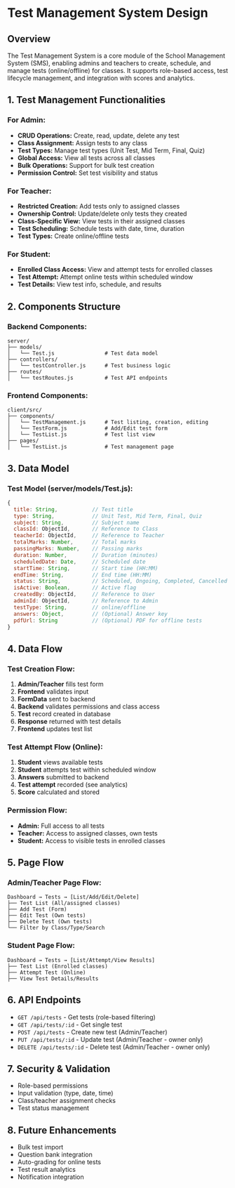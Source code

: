 # Test Management System Design

## Overview
The Test Management System is a core module of the School Management System (SMS), enabling admins and teachers to create, schedule, and manage tests (online/offline) for classes. It supports role-based access, test lifecycle management, and integration with scores and analytics.

## 1. Test Management Functionalities

### For Admin:
- **CRUD Operations:** Create, read, update, delete any test
- **Class Assignment:** Assign tests to any class
- **Test Types:** Manage test types (Unit Test, Mid Term, Final, Quiz)
- **Global Access:** View all tests across all classes
- **Bulk Operations:** Support for bulk test creation
- **Permission Control:** Set test visibility and status

### For Teacher:
- **Restricted Creation:** Add tests only to assigned classes
- **Ownership Control:** Update/delete only tests they created
- **Class-Specific View:** View tests in their assigned classes
- **Test Scheduling:** Schedule tests with date, time, duration
- **Test Types:** Create online/offline tests

### For Student:
- **Enrolled Class Access:** View and attempt tests for enrolled classes
- **Test Attempt:** Attempt online tests within scheduled window
- **Test Details:** View test info, schedule, and results

## 2. Components Structure

### Backend Components:
```
server/
├── models/
│   └── Test.js                # Test data model
├── controllers/
│   └── testController.js      # Test business logic
├── routes/
│   └── testRoutes.js          # Test API endpoints
```

### Frontend Components:
```
client/src/
├── components/
│   └── TestManagement.js      # Test listing, creation, editing
│   └── TestForm.js            # Add/Edit test form
│   └── TestList.js            # Test list view
├── pages/
│   └── TestList.js            # Test management page
```

## 3. Data Model

### Test Model (server/models/Test.js):
```javascript
{
  title: String,           // Test title
  type: String,            // Unit Test, Mid Term, Final, Quiz
  subject: String,         // Subject name
  classId: ObjectId,       // Reference to Class
  teacherId: ObjectId,     // Reference to Teacher
  totalMarks: Number,      // Total marks
  passingMarks: Number,    // Passing marks
  duration: Number,        // Duration (minutes)
  scheduledDate: Date,     // Scheduled date
  startTime: String,       // Start time (HH:MM)
  endTime: String,         // End time (HH:MM)
  status: String,          // Scheduled, Ongoing, Completed, Cancelled
  isActive: Boolean,       // Active flag
  createdBy: ObjectId,     // Reference to User
  adminId: ObjectId,       // Reference to Admin
  testType: String,        // online/offline
  answers: Object,         // (Optional) Answer key
  pdfUrl: String           // (Optional) PDF for offline tests
}
```

## 4. Data Flow

### Test Creation Flow:
1. **Admin/Teacher** fills test form
2. **Frontend** validates input
3. **FormData** sent to backend
4. **Backend** validates permissions and class access
5. **Test** record created in database
6. **Response** returned with test details
7. **Frontend** updates test list

### Test Attempt Flow (Online):
1. **Student** views available tests
2. **Student** attempts test within scheduled window
3. **Answers** submitted to backend
4. **Test attempt** recorded (see analytics)
5. **Score** calculated and stored

### Permission Flow:
- **Admin:** Full access to all tests
- **Teacher:** Access to assigned classes, own tests
- **Student:** Access to visible tests in enrolled classes

## 5. Page Flow

### Admin/Teacher Page Flow:
```
Dashboard → Tests → [List/Add/Edit/Delete]
├── Test List (All/assigned classes)
├── Add Test (Form)
├── Edit Test (Own tests)
├── Delete Test (Own tests)
└── Filter by Class/Type/Search
```

### Student Page Flow:
```
Dashboard → Tests → [List/Attempt/View Results]
├── Test List (Enrolled classes)
├── Attempt Test (Online)
├── View Test Details/Results
```

## 6. API Endpoints
- `GET /api/tests` - Get tests (role-based filtering)
- `GET /api/tests/:id` - Get single test
- `POST /api/tests` - Create new test (Admin/Teacher)
- `PUT /api/tests/:id` - Update test (Admin/Teacher - owner only)
- `DELETE /api/tests/:id` - Delete test (Admin/Teacher - owner only)

## 7. Security & Validation
- Role-based permissions
- Input validation (type, date, time)
- Class/teacher assignment checks
- Test status management

## 8. Future Enhancements
- Bulk test import
- Question bank integration
- Auto-grading for online tests
- Test result analytics
- Notification integration 
